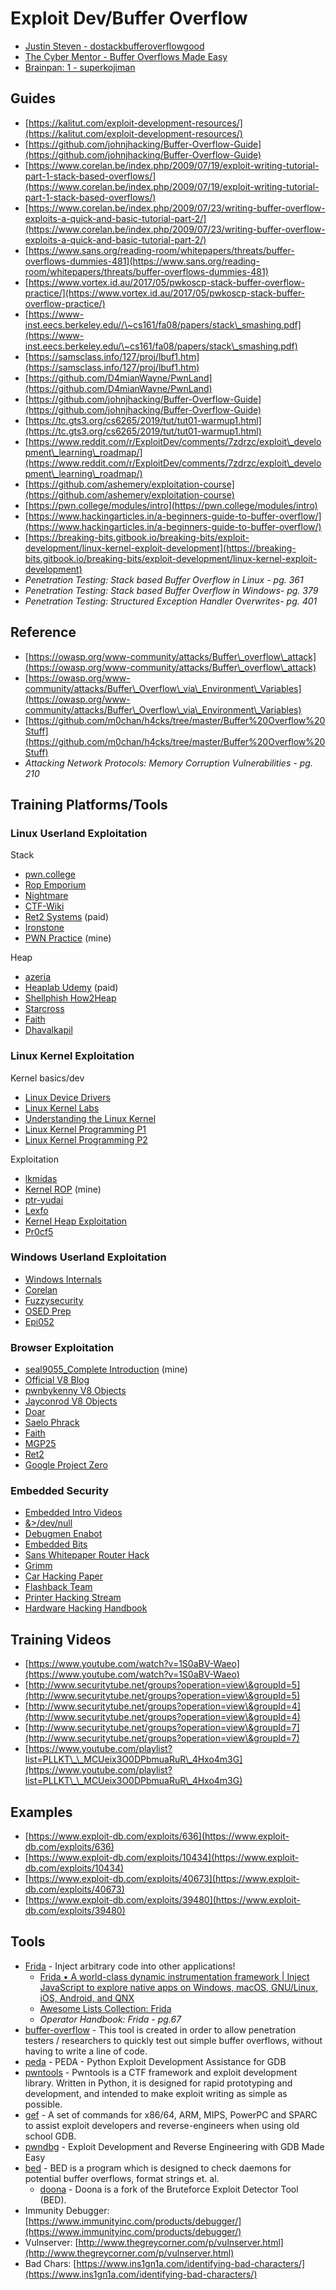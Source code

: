 # Exploit Dev/Buffer Overflow

* [Justin Steven - dostackbufferoverflowgood](https://github.com/justinsteven/dostackbufferoverflowgood)
* [The Cyber Mentor - Buffer Overflows Made Easy](https://www.youtube.com/playlist?list=PLLKT\_\_MCUeix3O0DPbmuaRuR\_4Hxo4m3G)
* [Brainpan: 1 - superkojiman](https://www.vulnhub.com/entry/brainpan-1,51/)

## **Guides**

* [https://kalitut.com/exploit-development-resources/](https://kalitut.com/exploit-development-resources/)
* [https://github.com/johnjhacking/Buffer-Overflow-Guide](https://github.com/johnjhacking/Buffer-Overflow-Guide)
* [https://www.corelan.be/index.php/2009/07/19/exploit-writing-tutorial-part-1-stack-based-overflows/](https://www.corelan.be/index.php/2009/07/19/exploit-writing-tutorial-part-1-stack-based-overflows/)
* [https://www.corelan.be/index.php/2009/07/23/writing-buffer-overflow-exploits-a-quick-and-basic-tutorial-part-2/](https://www.corelan.be/index.php/2009/07/23/writing-buffer-overflow-exploits-a-quick-and-basic-tutorial-part-2/)
* [https://www.sans.org/reading-room/whitepapers/threats/buffer-overflows-dummies-481](https://www.sans.org/reading-room/whitepapers/threats/buffer-overflows-dummies-481)
* [https://www.vortex.id.au/2017/05/pwkoscp-stack-buffer-overflow-practice/](https://www.vortex.id.au/2017/05/pwkoscp-stack-buffer-overflow-practice/)
* [https://www-inst.eecs.berkeley.edu//\~cs161/fa08/papers/stack\_smashing.pdf](https://www-inst.eecs.berkeley.edu/\~cs161/fa08/papers/stack\_smashing.pdf)
* [https://samsclass.info/127/proj/lbuf1.htm](https://samsclass.info/127/proj/lbuf1.htm)
* [https://github.com/D4mianWayne/PwnLand](https://github.com/D4mianWayne/PwnLand)
* [https://github.com/johnjhacking/Buffer-Overflow-Guide](https://github.com/johnjhacking/Buffer-Overflow-Guide)
* [https://tc.gts3.org/cs6265/2019/tut/tut01-warmup1.html](https://tc.gts3.org/cs6265/2019/tut/tut01-warmup1.html)
* [https://www.reddit.com/r/ExploitDev/comments/7zdrzc/exploit\_development\_learning\_roadmap/](https://www.reddit.com/r/ExploitDev/comments/7zdrzc/exploit\_development\_learning\_roadmap/)
* [https://github.com/ashemery/exploitation-course](https://github.com/ashemery/exploitation-course)
* [https://pwn.college/modules/intro](https://pwn.college/modules/intro)
* [https://www.hackingarticles.in/a-beginners-guide-to-buffer-overflow/](https://www.hackingarticles.in/a-beginners-guide-to-buffer-overflow/)
* [https://breaking-bits.gitbook.io/breaking-bits/exploit-development/linux-kernel-exploit-development](https://breaking-bits.gitbook.io/breaking-bits/exploit-development/linux-kernel-exploit-development)
* _Penetration Testing: Stack based Buffer Overflow in Linux - pg. 361_
* _Penetration Testing: Stack based Buffer Overflow in Windows- pg. 379_
* _Penetration Testing: Structured Exception Handler Overwrites- pg. 401_

## Reference

* [https://owasp.org/www-community/attacks/Buffer\_overflow\_attack](https://owasp.org/www-community/attacks/Buffer\_overflow\_attack)
* [https://owasp.org/www-community/attacks/Buffer\_Overflow\_via\_Environment\_Variables](https://owasp.org/www-community/attacks/Buffer\_Overflow\_via\_Environment\_Variables)
* [https://github.com/m0chan/h4cks/tree/master/Buffer%20Overflow%20Stuff](https://github.com/m0chan/h4cks/tree/master/Buffer%20Overflow%20Stuff)
* _Attacking Network Protocols: Memory Corruption Vulnerabilities - pg. 210_

## **Training Platforms/Tools**

### Linux Userland Exploitation

Stack

* [pwn.college](https://pwn.college)
* [Rop Emporium](https://ropemporium.com)
* [Nightmare](https://guyinatuxedo.github.io)
* [CTF-Wiki](https://ctf-wiki.org/pwn/readme/)
* [Ret2 Systems](https://wargames.ret2.systems) (paid)
* [Ironstone](https://ir0nstone.gitbook.io/notes)
* [PWN Practice](https://github.com/seal9055/PWN\_Zero2Hero) (mine)

Heap

* [azeria](https://azeria-labs.com/heap-exploitation-part-1-understanding-the-glibc-heap-implementation/)
* [Heaplab Udemy](https://www.udemy.com/course/linux-heap-exploitation-part-1/) (paid)
* [Shellphish How2Heap](https://github.com/shellphish/how2heap)
* [Starcross](https://github.com/StarCross-Tech/heap\_exploit\_2.31)
* [Faith](https://faraz.faith/2019-10-12-picoctf-2019-heap-challs/)
* [Dhavalkapil](https://heap-exploitation.dhavalkapil.com)

### **L**inux Kernel Exploitation

Kernel basics/dev

* [Linux Device Drivers](https://lwn.net/Kernel/LDD3/)
* [Linux Kernel Labs](https://linux-kernel-labs.github.io/refs/heads/master/)
* [Understanding the Linux Kernel](https://www.amazon.com/Understanding-Linux-Kernel-Third-Daniel/dp/0596005652)
* [Linux Kernel Programming P1](https://www.amazon.com/Linux-Kernel-Development-Cookbook-programming/dp/178995343X)
* [Linux Kernel Programming P2](https://www.amazon.com/Linux-Kernel-Programming-Part-Synchronization-ebook/dp/B08ZSV58G8)

Exploitation

* [lkmidas](https://lkmidas.github.io/posts/20210123-linux-kernel-pwn-part-1/)
* [Kernel ROP](https://seal9055.com/blog/kernel/return\_oriented\_programming) (mine)
* [ptr-yudai](https://ptr-yudai.hatenablog.com/entry/2020/03/16/165628#LeakAARAAWRIP%E5%88%B6%E5%BE%A1%E3%81%AB%E4%BD%BF%E3%81%88%E3%82%8B%E6%A7%8B%E9%80%A0%E4%BD%93%E4%B8%80%E8%A6%A7)
* [Lexfo](https://blog.lexfo.fr/cve-2017-11176-linux-kernel-exploitation-part1.html)
* [Kernel Heap Exploitation](https://argp.github.io/2012/01/03/linux-kernel-heap-exploitation/)
* [Pr0cf5](https://pr0cf5.github.io/ctf/2019/10/10/balsn-ctf-krazynote.html)

### Windows Userland Exploitation

* [Windows Internals](https://www.amazon.com/Windows-Internals-Part-architecture-management/dp/0735684189)
* [Corelan](https://www.corelan.be/index.php/articles/)
* [Fuzzysecurity](https://www.fuzzysecurity.com/tutorials.html)
* [OSED Prep](https://github.com/r0r0x-xx/OSED-Pre#DEP-Bypass)
* [Epi052](https://epi052.gitlab.io/notes-to-self/blog/)

### Browser Exploitation

* [seal9055\_Complete Introduction](https://seal9055.com/blog/browser/browser\_architecture) (mine)
* [Official V8 Blog](https://v8.dev/blog)
* [pwnbykenny V8 Objects](https://pwnbykenny.com/2020/07/05/v8-objects-and-their-structures/)
* [Jayconrod V8 Objects](https://www.jayconrod.com/posts/52/a-tour-of-v8--object-representation)
* [Doar](https://doar-e.github.io/blog/2019/01/28/introduction-to-turbofan/)
* [Saelo Phrack](http://www.phrack.org/issues/70/9.html)
* [Faith](https://faraz.faith/2019-12-13-starctf-oob-v8-indepth/)
* [MGP25](https://mgp25.com/browser-exploitation/)
* [Ret2](https://blog.ret2.io/2018/06/05/pwn2own-2018-exploit-development/)
* [Google Project Zero](https://googleprojectzero.blogspot.com/2020/09/jitsploitation-one.html)

### Embedded Security

* [Embedded Intro Videos](https://www.youtube.com/watch?v=LSQf3iuluYo\&list=PLoFdAHrZtKkhcd9k8ZcR4th8Q8PNOx7iU)
* [&>/dev/null](https://www.thirtythreeforty.net/posts/)
* [Debugmen Enabot](https://debugmen.dev/hardware-series/2022/02/18/enabot\_series\_part\_1.html)
* [Embedded Bits](https://embeddedbits.org/introduction-embedded-linux-security-part-1/)
* [Sans Whitepaper Router Hack](https://www.sans.org/reading-room/whitepapers/testing/paper/34022)
* [Grimm](https://blog.grimm-co.com)
* [Car Hacking Paper](http://www.autosec.org/pubs/cars-oakland2010.pdf)
* [Flashback Team](https://www.youtube.com/channel/UCBrKPoIYCS7BlT7Q\_UiBwAQ)
* [Printer Hacking Stream](https://www.youtube.com/watch?v=qti5\_NOLE8M\&list=PLSkhUfcCXvqGGQN8ATgWI0XYGvU-jq0uG)
* [Hardware Hacking Handbook](https://nostarch.com/hardwarehacking)

## **Training Videos**

* [https://www.youtube.com/watch?v=1S0aBV-Waeo](https://www.youtube.com/watch?v=1S0aBV-Waeo)
* [http://www.securitytube.net/groups?operation=view\&groupId=5](http://www.securitytube.net/groups?operation=view\&groupId=5)
* [http://www.securitytube.net/groups?operation=view\&groupId=4](http://www.securitytube.net/groups?operation=view\&groupId=4)
* [http://www.securitytube.net/groups?operation=view\&groupId=7](http://www.securitytube.net/groups?operation=view\&groupId=7)
* [https://www.youtube.com/playlist?list=PLLKT\_\_MCUeix3O0DPbmuaRuR\_4Hxo4m3G](https://www.youtube.com/playlist?list=PLLKT\_\_MCUeix3O0DPbmuaRuR\_4Hxo4m3G)

## **Examples**

* [https://www.exploit-db.com/exploits/636](https://www.exploit-db.com/exploits/636)
* [https://www.exploit-db.com/exploits/10434](https://www.exploit-db.com/exploits/10434)
* [https://www.exploit-db.com/exploits/40673](https://www.exploit-db.com/exploits/40673)
* [https://www.exploit-db.com/exploits/39480](https://www.exploit-db.com/exploits/39480)

## **Tools**

* [Frida](https://github.com/frida) - Inject arbitrary code into other applications!
  * &#x20;[Frida • A world-class dynamic instrumentation framework | Inject JavaScript to explore native apps on Windows, macOS, GNU/Linux, iOS, Android, and QNX](https://frida.re)&#x20;
  * [Awesome Lists Collection: Frida](https://github.com/dweinstein/awesome-frida)
  * _Operator Handbook: Frida - pg.67_
* [buffer-overflow](https://github.com/the-c0d3r/buffer-overflow) - This tool is created in order to allow penetration testers / researchers to quickly test out simple buffer overflows, without having to write a line of code.
* [peda](https://github.com/longld/peda) - PEDA - Python Exploit Development Assistance for GDB
* [pwntools](https://github.com/Gallopsled/pwntools) - Pwntools is a CTF framework and exploit development library. Written in Python, it is designed for rapid prototyping and development, and intended to make exploit writing as simple as possible.
* [gef](https://github.com/hugsy/gef) - A set of commands for x86/64, ARM, MIPS, PowerPC and SPARC to assist exploit developers and reverse-engineers when using old school GDB.
* [pwndbg](https://github.com/pwndbg/pwndbg) - Exploit Development and Reverse Engineering with GDB Made Easy
* [bed](https://www.kali.org/tools/bed/) - BED is a program which is designed to check daemons for potential buffer overflows, format strings et. al.
  * [doona](https://www.kali.org/tools/doona/) - Doona is a fork of the Bruteforce Exploit Detector Tool (BED).
* Immunity Debugger: [https://www.immunityinc.com/products/debugger/](https://www.immunityinc.com/products/debugger/)
* Vulnserver: [http://www.thegreycorner.com/p/vulnserver.html](http://www.thegreycorner.com/p/vulnserver.html)
* Bad Chars: [https://www.ins1gn1a.com/identifying-bad-characters/](https://www.ins1gn1a.com/identifying-bad-characters/)

